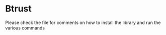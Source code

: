 # Btrust

Please check the file for comments on how to install the library and run the various commands
